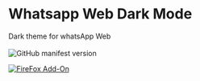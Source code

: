 # Whatsapp Web Dark Mode
Dark theme for whatsApp Web</br></br>
![GitHub manifest version](https://img.shields.io/github/manifest-json/v/Cuberkam/Whatsapp_Web_Dark_Mode)</br>

[![FireFox Add-On](https://addons.cdn.mozilla.net/static/img/addons-buttons/AMO-button_2.png)](https://addons.mozilla.org/tr/firefox/addon/whatsapp-web-dark-mode/?src=search)</br>
<!--
for Google Chrome</br>
![GoogleChrome](https://developer.chrome.com/static/images/get_started/load_extension.png)
--> 

